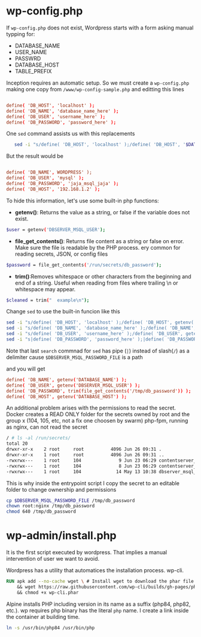 
# wp-config.php

If `wp-config.php` does not exist, Wordpress starts with a form asking manual typping for:

+ DATABASE_NAME
+ USER_NAME
+ PASSWRD
+ DATABASE_HOST
+ TABLE_PREFIX

Inception requires an automatic setup. So we must create a `wp-config.php` making one copy from `/www/wp-config-sample.php` and editting this lines

```conf

define( 'DB_HOST', 'localhost' ); 
define( 'DB_NAME', 'database_name_here' );
define( 'DB_USER', 'username_here' );  
define( 'DB_PASSWORD', 'password_here' );
```
One `sed` command assists us with this replacements
 
```bash
   sed -i "s/define( 'DB_HOST', 'localhost' );/define( 'DB_HOST', '$DATABASE_HOST' );/" $CONFIG_FILE                    
```

But the result would be 
```conf

define( 'DB_NAME', WORDPRESS' );
define( 'DB_USER', 'mysql' );
define( 'DB_PASSWORD', 'jaja_msql_jaja' );
define( 'DB_HOST', '192.168.1.2' ); 
```

To hide this information, let's use some built-in php functions:

+ **getenv()**: Returns the value as a string, or false if the variable does not exist.

```sh
$user = getenv('DBSERVER_MSQL_USER');
```


+ **file_get_contents()**: Returns file content as a string or false on error. Make sure the file is readable by the PHP process. ery common for reading secrets, JSON, or config files

```sh
$password = file_get_contents('/run/secrets/db_password');
```



+ **trim()**:Removes whitespace or other characters from the beginning and end of a string. Useful when reading from files where trailing \n or whitespace may appear.
```sh
$cleaned = trim("  example\n");
```

Change `sed` to use the built-in funcion like this

```sh
sed -i "s/define( 'DB_HOST', 'localhost' );/define( 'DB_HOST', getenv('DATABASE_HOST') );/" $CONFIG_FILE                    
sed -i "s/define( 'DB_NAME', 'database_name_here' );/define( 'DB_NAME', getenv('DATABASE_NAME') );/" $CONFIG_FILE         
sed -i "s/define( 'DB_USER', 'username_here' );/define( 'DB_USER', getenv('DBSERVER_MSQL_USER') );/" $CONFIG_FILE         
sed -i "s|define( 'DB_PASSWORD', 'password_here' );|define( 'DB_PASSWORD', trim(file_get_contents('/tmp/db_password')) );|" $CONFIG_FILE     
```

Note that last `search` commnad for `sed` has pipe (`|`) instead of slash(`/`) as a delimiter cause  `$DBSERVER_MSQL_PASSWORD_FILE` is a path

and you will get

```conf
define( 'DB_NAME', getenv('DATABASE_NAME') );
define( 'DB_USER', getenv('DBSERVER_MSQL_USER') );
define( 'DB_PASSWORD', trim(file_get_contents('/tmp/db_password')) );
define( 'DB_HOST', getenv('DATABASE_HOST') );     
```
An additional problem arises with the permissions to read the secret.
Docker creates a READ ONLY folder for the secrets owned by root and the group x (104, 105, etc, not a fix one choosen by swarm)
php-fpm, running as nginx, can not read the secret


```sh
/ # ls -al /run/secrets/
total 20
drwxr-xr-x    2 root     root          4096 Jun 26 09:31 .
drwxr-xr-x    1 root     root          4096 Jun 26 09:31 ..
-rwxrwx---    1 root     104              9 Jun 23 06:29 contentserver_root_password
-rwxrwx---    1 root     104              8 Jun 23 06:29 contentserver_user_password
-rwxrwx---    1 root     104             14 May 13 10:38 dbserver_msql_password
```
This is why inside the entrypoint script I copy the secret to an editable folder to change ownership and permissions

```sh
cp $DBSERVER_MSQL_PASSWORD_FILE /tmp/db_password
chown root:nginx /tmp/db_password
chmod 640 /tmp/db_password
```
# wp-admin/install.php

It is the first script executed by wordpress. That implies a manual intervention of user we want to avoid.

Wordpress has a utility that automatices the installation process. wp-cli.

```Dockerfile
RUN apk add --no-cache wget \ # Install wget to download the phar file
    && wget https://raw.githubusercontent.com/wp-cli/builds/gh-pages/phar/wp-cli.phar \
    && chmod +x wp-cli.phar
```


Alpine installs PHP including version in its name as a suffix (php84, php82, etc.). 
wp requires php binary has the literal `php` name.
I create a link inside the container at building time.

```sh
ln -s /usr/bin/php84 /usr/bin/php
```